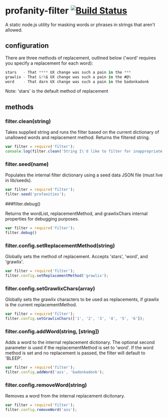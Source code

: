 # profanity-filter [![Build Status](https://travis-ci.org/jwils0n/profanity-filter.png)](https://travis-ci.org/jwils0n/profanity-filter)

A static node.js utility for masking words or phrases in strings that aren't allowed.

## configuration

There are three methods of replacement, outlined below ('word' requires you specify a replacement for each word):

```javascript
stars   - That **** UX change was such a pain in the ***
grawlix - That &!%$ UX change was such a pain in the #@%
word    - That darn UX change was such a pain in the badonkadonk
```

Note: 'stars' is the default method of replacement

## methods

### filter.clean(string)

Takes supplied string and runs the filter based on the current dictionary of unallowed words and replacement method. Returns the filtered string.

```javascript
var filter = require('filter');
console.log(filter.clean('String I\'d like to filter for inappropriate words.'));
```

### filter.seed(name)

Populates the internal filter dictionary using a seed data JSON file (must live in lib/seeds).

```javascript
var filter = require('filter');
filter.seed('profanities');
```

###filter.debug()

Returns the wordList, replacementMethod, and grawlixChars internal properties for debugging purposes.

```javascript
var filter = require('filter');
filter.debug()
```

### filter.config.setReplacementMethod(string)

Globally sets the method of replacement. Accepts 'stars', 'word', and 'grawlix'.

```javascript
var filter = require('filter');
filter.config.setReplacementMethod('grawlix');
```

### filter.config.setGrawlixChars(array)

Globally sets the grawlix characters to be used as replacements, if grawlix is the current replacementMethod.

```javascript
var filter = require('filter');
filter.config.setGrawlixChars(['1', '2', '3', '4', '5', '6']);
```

### filter.config.addWord(string, [string])

Adds a word to the internal replacement dictionary. The optional second parameter is used if the replacementMethod is set to 'word'. If the word method is set and no replacement is passed, the filter will default to 'BLEEP'.

```javascript
var filter = require('filter');
filter.config.addWord('ass', 'badonkadonk');
```

### filter.config.removeWord(string)

Removes a word from the internal replacement dicitonary.

```javascript
var filter = require('filter');
filter.config.removeWord('ass');
```